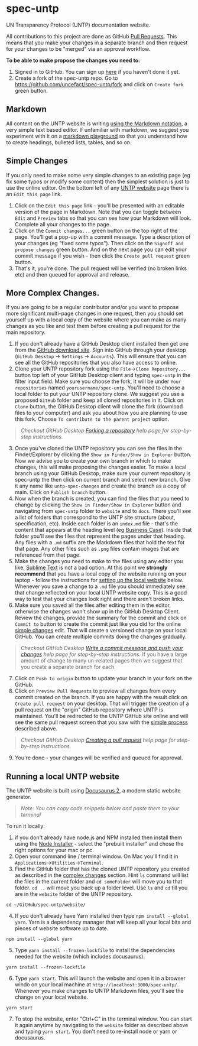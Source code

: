 # spec-untp

UN Transparency Protocol (UNTP) documentation website.

All contributions to this project are done as GitHub [Pull Requests](https://docs.github.com/en/pull-requests/collaborating-with-pull-requests/proposing-changes-to-your-work-with-pull-requests/about-pull-requests). This means that you make your changes in a separate branch and then request for your changes to be "merged" via an approval workflow.

**To be able to make propose the changes you need to:**
1. Signed in to GitHub. You can sign up [here](https://github.com/signup) if you haven't done it yet.
2. Create a fork of the spec-untp repo. Go to https://github.com/uncefact/spec-untp/fork and click on `Create fork` green button.

## Markdown

All content on the UNTP website is writing [using the Markdown notation](https://docs.github.com/en/get-started/writing-on-github/getting-started-with-writing-and-formatting-on-github/basic-writing-and-formatting-syntax), a very simple text based editor. If unfamiliar with markdown, we suggest you experiment with it on a [markdown playground](https://kip2.github.io/MarkdownToHTML/) so that you understand how to create headings, bulleted lists, tables, and so on.

## Simple Changes

If you only need to make some very simple changes to an existing page (eg fix some typos or modify some content) then the simplest solution is just to use the online editor. On the bottom left of any [UNTP website](https://uncefact.github.io/spec-untp/docs/about/) page there is an `Edit this page` link.

1. Click on the `Edit this page` link - you'll be presented with an editable version of the page in Markdown. Note that you can toggle between `Edit` and `Preview` tabs so that you can see how your Markdown will look. Complete all your changes to the page.
2. Click on the `Commit changes...` green button on the top right of the page. You'll get a pop-up with a commit message. Type a description of your changes (eg "fixed some typos"). Then click on the `Signoff and propose changes` green button. And on the next page you can edit your commit message if you wish - then click the `Create pull request` green button.
3. That's it, you're done. The pull request will be verified (no broken links etc) and then queued for approval and release.

## More Complex Changes.

If you are going to be a regular contributor and/or you want to propose more significant multi-page changes in one request, then you should set yourself up with a local copy of the website where you can make as many changes as you like and test them before creating a pull request for the main repository.

1. If you don't already have a GitHub Desktop client installed then get one from the [GitHub download site](https://desktop.github.com/download/). Sign into GitHub through your desktop (`GitHub Desktop` -> `Settings` -> `Accounts`). This will ensure that you can see all the GitHub repositories that you also have access to online.
2. Clone your UNTP repository fork using the `File`->`Clone Repository...` button top left of your GitHub Desktop client and typing `spec-untp` in the filter input field. Make sure you choose the fork, it will be under `Your repositories` named `yourusername/spec-untp`. You'll need to choose a local folder to put your UNTP repository clone. We suggest you use a proposed `GitHub` folder and keep all cloned repositories in it. Click on `Clone` button, the GitHub Desktop client will clone the fork (download files to your computer) and ask you about how you are planning to use this fork. Choose `To contribute to the parent project` option.
> *Checkout GitHub Desktop [Forking a repository](https://docs.github.com/en/desktop/adding-and-cloning-repositories/cloning-and-forking-repositories-from-github-desktop#forking-a-repository) help page for step-by-step instructions.*
3. Once you've cloned the UNTP repository you can see the files in the Finder/Explorer by clicking the `Show in Finder/Show in Explorer` button. Now we advise you to create your own branch in which to make changes, this will make proposing the changes easier. To make a local branch using your GitHub Desktop, make sure your current repository is spec-untp the then click on current branch and select new branch. Give it any name like `untp-spec-changes` and create the branch as a copy of main. Click on `Publish branch` button.
4. Now when the branch is created, you can find the files that you need to change by clicking the `Show in Finder/Show in Explorer` button and navigating from `spec-untp` folder to `website` and to `docs`. There you'll see a list of folders that correspond to the UNTP site structure (about, specification, etc). Inside each folder is an `index.md` file - that's the content that appears at the heading level (eg [Business Case](https://uncefact.github.io/spec-untp/docs/business-case/)). Inside that folder you'll see the files that represent the pages under that heading. Any files with a `.md` suffix are the Markdown files that hold the text fot that page. Any other files such as `.png` files contain images that are referenced from that page.
5. Make the changes you need to make to the files using any editor you like, [Sublime Text](https://www.sublimetext.com/download) is not a bad option. At this point we **strongly recommend** that you have a local copy of the website running on your laptop - follow the instructions for [setting up the local website](#running-a-local-untp-website) below. Whenever you save a change to a `.md` file you should immediately see that change reflected on your local UNTP website copy. This is a good way to test that your changes look right and there aren't broken links.
6. Make sure you saved all the files after editing them in the editor, otherwise the changes won't show up in the GitHub Desktop Client. Review the changes, provide the summary for the commit and click on `Commit to` button to create the commit just like you did for the online [simple changes](#simple-changes) edit. That will create a versioned change on your local GitHub. You can create multiple commits doing the changes gradually.
> *Checkout GitHub Desktop [Write a commit message and push your changes](https://docs.github.com/en/desktop/making-changes-in-a-branch/committing-and-reviewing-changes-to-your-project-in-github-desktop#write-a-commit-message-and-push-your-changes) help page for step-by-step instructions.*
> If you have a large amount of change to many un-related pages then we suggest that you create a separate branch for each.
7. Click on `Push to origin` button to update your branch in your fork on the GitHub.
8. Click on `Preview Pull Requests` to preview all changes from every commit created on the branch. If you are happy with the result click on `Create pull request` on your desktop. That will trigger the creation of a pull request on the "origin" GitHub repository where UNTP is maintained. You'll be redirected to the UNTP GitHub site online and will see the same pull request screen that you saw with the [simple process](#simple-changes) described above.
> *Checkout GitHub Desktop [Creating a pull request](https://docs.github.com/en/desktop/working-with-your-remote-repository-on-github-or-github-enterprise/creating-an-issue-or-pull-request-from-github-desktop#creating-a-pull-request) help page for step-by-step instructions.*
9. You're done - your changes will be verified and queued for approval.

## Running a local UNTP website

The UNTP website is built using [Docusaurus 2](https://docusaurus.io/), a modern static website generator. 

> *Note: You can copy code snippets below and paste them to your terminal*

To run it locally:

1. if you don't already have node.js and NPM installed then install them using the [Node Installer](https://nodejs.org/en/download/prebuilt-installer) - select the "prebuilt installer" and chose the right options for your mac or pc.
2. Open your command line / terminal window. On Mac you'll find it in `Applications`->`Utilities`->`Terminal`.
3. Find the GitHub folder that has the cloned UNTP repository you created as described in the [complex changes](#more-complex-changes) section. Hint `ls` command will list the files in the current folder and `cd someFolder` will move you to that folder. `cd ..` will move you back up a folder level. Use `ls` and `cd` till you are in the `website` folder of the UNTP repository.
```
cd ~/GitHub/spec-untp/website/
```
4. If you don't already have Yarn installed then type `npm install --global yarn`. Yarn is a dependency manager that will keep all your local bits and pieces of website software up to date.
```
npm install --global yarn
```
5. Type `yarn install --frozen-lockfile` to install the dependencies needed for the website (which includes docusaurus).
```
yarn install --frozen-lockfile
```
6. Type `yarn start`. This will launch the website and open it in a browser windo on your local machine at `http://localhost:3000/spec-untp/`. Whenever you make changes to UNTP Markdown files, you'll see the change on your local website.
```
yarn start
```
7. To stop the website, enter "Ctrl+C" in the terminal window. You can start it again anytime by navigating to the `website` folder as described above and typing `yarn start`. You don't need to re-install node or yarn or docusaurus.
